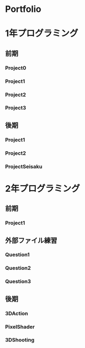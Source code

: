# Portfolio  
# 1年プログラミング  
## 前期  
### Project0  
### Project1  
### Project2  
### Project3  
  
## 後期  
### Project1  
### Project2  
### ProjectSeisaku  
  
# 2年プログラミング  
## 前期  
### Project1  
## 外部ファイル練習  
### Question1  
### Question2  
### Question3  
  
## 後期
### 3DAction  
### PixelShader  
### 3DShooting
